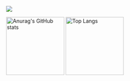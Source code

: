 ![](https://qcloudimg.tencent-cloud.cn/raw/43911afbf066e55680a309593ae55c28.jpg)











<div align="left">
<img alt="Anurag&#39;s GitHub stats" src="https://github-readme-stats.vercel.app/api?username=Jeremiahandsome&amp&hide=issues;show_icons=true" height="157px" weight="200px"/>
<img alt="Top Langs" src="https://github-readme-stats.vercel.app/api/top-langs/?username=Jeremiahandsome&amp;layout=donut&langs_count=6" height="157px"/>
</div>
